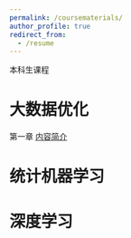 ```yaml
---
permalink: /coursematerials/
author_profile: true
redirect_from:
  - /resume
---
```

本科生课程

大数据优化
======
第一章  [内容简介]([files/大数据优化1：简介.pdf](https://github.com/zhenhuapeng/zhenhuapeng.github.io/blob/master/files/%E5%A4%A7%E6%95%B0%E6%8D%AE%E4%BC%98%E5%8C%961%EF%BC%9A%E7%AE%80%E4%BB%8B.pdf))

统计机器学习
======

深度学习
======
